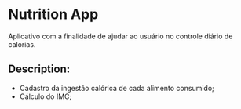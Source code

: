 # Nutrition App
Aplicativo com a finalidade de ajudar ao usuário no controle diário de calorias.

## Description:
- Cadastro da ingestão calórica de cada alimento consumido;
- Cálculo do IMC;
